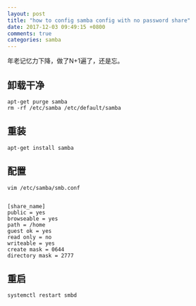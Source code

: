 ```yaml
---
layout: post
title: "how to config samba config with no password share"
date: 2017-12-03 09:49:15 +0800
comments: true
categories: samba
---
```


年老记忆力下降，做了N+1遍了，还是忘。

## 卸载干净

    apt-get purge samba
    rm -rf /etc/samba /etc/default/samba

## 重装

    apt-get install samba

## 配置

    vim /etc/samba/smb.conf


    [share_name]
    public = yes
    browseable = yes
    path = /home
    guest ok = yes
    read only = no
    writeable = yes
    create mask = 0644
    directory mask = 2777

## 重启

    systemctl restart smbd
